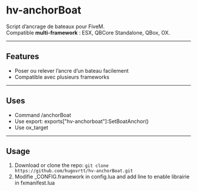 # hv-anchorBoat

Script d’ancrage de bateaux pour FiveM.  
Compatible **multi-framework** : ESX, QBCore Standalone, QBox, OX.

---

## Features
- Poser ou relever l’ancre d’un bateau facilement
- Compatible avec plusieurs frameworks

---

## Uses
- Command /anchorBoat
- Use export: exports["hv-anchorboat"]:SetBoatAnchor()
- Use ox_target

---

## Usage

1. Download or clone the repo: ```git clone https://github.com/hugovrtt/hv-anchorBoat.git```
2. Modifie _CONFIG.framework in config.lua and add line to enable librairie in fxmanifest.lua
